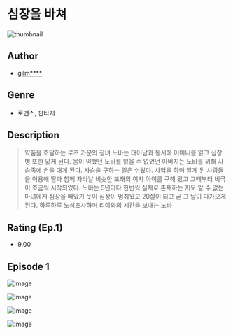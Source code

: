 # 심장을 바쳐
![thumbnail](https://image-comic.pstatic.net/user_contents_data/challenge_comic/2023/05/24/212846/upload_3832623963018780976_480x623.jpeg)

## Author
- [gilm****](https://comic.naver.com/artistTitle?id=212846)

## Genre
- 로맨스, 판타지

## Description
> 약품을 조달하는 로즈 가문의 장녀 노바는 태어남과 동시에 어머니를 잃고 심장병 또한 앓게 된다. 몸이 약했던 노바를 잃을 수 없었던 아버지는 노바를 위해 사슴족에 손을 대게 된다. 사슴을 구하는 일은 쉬웠다. 사업을 하며 알게 된 사람들을 이용해 딸과 함께 자라날 비슷한 또래의 여자 아이를 구해 왔고 그때부터 비극이 조금씩 시작되었다. 노바는 5년마다 한번씩 실제로 존재하는 지도 알 수 없는 마녀에게 심장을 빼았기 듯이 심장이 멈춰왔고 20살이 되고 곧 그 날이 다가오게 된다. 하루하루 노심초사하며 리야와의 시간을 보내는 노바


## Rating (Ep.1)
- 9.00

## Episode 1
![image](https://image-comic.pstatic.net/user_contents_data/challenge_comic/2023/05/24/212846/upload_7161111952644781666.jpeg)

![image](https://image-comic.pstatic.net/user_contents_data/challenge_comic/2023/05/24/212846/upload_3775535120311660853.jpeg)

![image](https://image-comic.pstatic.net/user_contents_data/challenge_comic/2023/05/24/212846/upload_4123388717767602486.jpeg)

![image](https://image-comic.pstatic.net/user_contents_data/challenge_comic/2023/05/24/212846/upload_4135770545824347960.jpeg)
